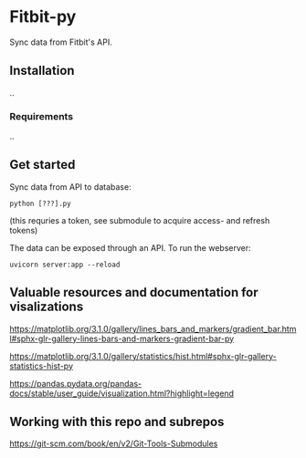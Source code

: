 # Fitbit-py

Sync data from Fitbit's API.

## Installation

..

### Requirements

..

## Get started

Sync data from API to database:

`python [???].py`

(this requries a token, see submodule to acquire access- and refresh tokens)

The data can be exposed through an API. To run the webserver:

`uvicorn server:app --reload`


## Valuable resources and documentation for visalizations

https://matplotlib.org/3.1.0/gallery/lines_bars_and_markers/gradient_bar.html#sphx-glr-gallery-lines-bars-and-markers-gradient-bar-py

https://matplotlib.org/3.1.0/gallery/statistics/hist.html#sphx-glr-gallery-statistics-hist-py

https://pandas.pydata.org/pandas-docs/stable/user_guide/visualization.html?highlight=legend

## Working with this repo and subrepos

https://git-scm.com/book/en/v2/Git-Tools-Submodules


